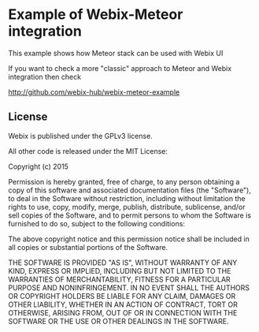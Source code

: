 Example of Webix-Meteor integration
===================================

This example shows how Meteor stack can be used with Webix UI

If you want to check a more "classic" approach to Meteor and Webix integration then check

http://github.com/webix-hub/webix-meteor-example

License
----------

Webix is published under the GPLv3 license.

All other code is released under the MIT License:

Copyright (c) 2015

Permission is hereby granted, free of charge, to any person obtaining a copy
of this software and associated documentation files (the "Software"), to deal
in the Software without restriction, including without limitation the rights
to use, copy, modify, merge, publish, distribute, sublicense, and/or sell
copies of the Software, and to permit persons to whom the Software is
furnished to do so, subject to the following conditions:

The above copyright notice and this permission notice shall be included in
all copies or substantial portions of the Software.

THE SOFTWARE IS PROVIDED "AS IS", WITHOUT WARRANTY OF ANY KIND, EXPRESS OR
IMPLIED, INCLUDING BUT NOT LIMITED TO THE WARRANTIES OF MERCHANTABILITY,
FITNESS FOR A PARTICULAR PURPOSE AND NONINFRINGEMENT. IN NO EVENT SHALL THE
AUTHORS OR COPYRIGHT HOLDERS BE LIABLE FOR ANY CLAIM, DAMAGES OR OTHER
LIABILITY, WHETHER IN AN ACTION OF CONTRACT, TORT OR OTHERWISE, ARISING FROM,
OUT OF OR IN CONNECTION WITH THE SOFTWARE OR THE USE OR OTHER DEALINGS IN
THE SOFTWARE.
